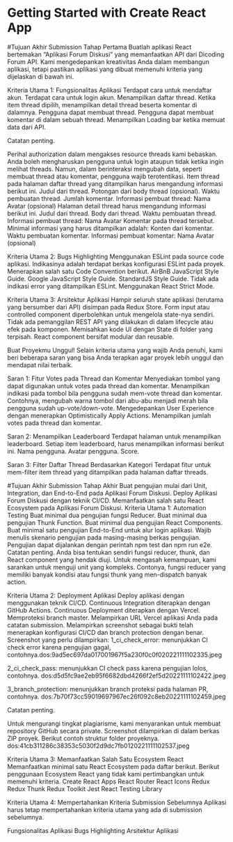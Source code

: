 # Getting Started with Create React App

#Tujuan Akhir Submission Tahap Pertama
Buatlah aplikasi React bertemakan “Aplikasi Forum Diskusi” yang memanfaatkan API dari Dicoding Forum API. Kami mengedepankan kreativitas Anda dalam membangun aplikasi, tetapi pastikan aplikasi yang dibuat memenuhi kriteria yang dijelaskan di bawah ini.


Kriteria Utama 1: Fungsionalitas Aplikasi
Terdapat cara untuk mendaftar akun.
Terdapat cara untuk login akun.
Menampilkan daftar thread.
Ketika item thread dipilih, menampilkan detail thread beserta komentar di dalamnya.
Pengguna dapat membuat thread.
Pengguna dapat membuat komentar di dalam sebuah thread.
Menampilkan Loading bar ketika memuat data dari API.

Catatan penting.

Perihal authorization dalam mengakses resource threads kami bebaskan. Anda boleh mengharuskan pengguna untuk login ataupun tidak ketika ingin melihat threads. Namun, dalam berinteraksi mengubah data, seperti membuat thread atau komentar, pengguna wajib terotentikasi.
Item thread pada halaman daftar thread yang ditampilkan harus mengandung informasi berikut ini.
Judul dari thread.
Potongan dari body thread (opsional).
Waktu pembuatan thread.
Jumlah komentar.
Informasi pembuat thread:
Nama
Avatar (opsional)
Halaman detail thread harus mengandung informasi berikut ini.
Judul dari thread.
Body dari thread.
Waktu pembuatan thread.
Informasi pembuat thread:
Nama
Avatar
Komentar pada thread tersebut. Minimal informasi yang harus ditampilkan adalah:
Konten dari komentar.
Waktu pembuatan komentar.
Informasi pembuat komentar:
Nama
Avatar (opsional)


Kriteria Utama 2: Bugs Highlighting
Menggunakan ESLint pada source code aplikasi. Indikasinya adalah terdapat berkas konfigurasi ESLint pada proyek.
Menerapkan salah satu Code Convention berikut.
AirBnB JavaScript Style Guide.
Google JavaScript Style Guide.
StandardJS Style Guide.
Tidak ada indikasi error yang ditampilkan ESLint.
Menggunakan React Strict Mode.


Kriteria Utama 3: Arsitektur Aplikasi
Hampir seluruh state aplikasi (terutama yang bersumber dari API) disimpan pada Redux Store. Form input atau controlled component diperbolehkan untuk mengelola state-nya sendiri.
Tidak ada pemanggilan REST API yang dilakukan di dalam lifecycle atau efek pada komponen.
Memisahkan kode UI dengan State di folder yang terpisah.
React component bersifat modular dan reusable.


Buat Proyekmu Unggul!
Selain kriteria utama yang wajib Anda penuhi, kami beri beberapa saran yang bisa Anda terapkan agar proyek lebih unggul dan mendapat nilai terbaik.

Saran 1: Fitur Votes pada Thread dan Komentar
Menyediakan tombol yang dapat digunakan untuk votes pada thread dan komentar.
Menampilkan indikasi pada tombol bila pengguna sudah mem-vote thread dan komentar. Contohnya, mengubah warna tombol dari abu-abu menjadi merah bila pengguna sudah up-vote/down-vote.
Mengedepankan User Experience dengan menerapkan Optimistically Apply Actions.
Menampilkan jumlah votes pada thread dan komentar.

Saran 2: Menampilkan Leaderboard
Terdapat halaman untuk menampilkan leaderboard.
Setiap item leaderboard, harus menampilkan informasi berikut ini.
Nama pengguna.
Avatar pengguna.
Score.

Saran 3: Filter Daftar Thread Berdasarkan Kategori
Terdapat fitur untuk mem-filter item thread yang ditampilkan pada halaman daftar threads.

#Tujuan Akhir Submission Tahap Akhir
Buat pengujian mulai dari Unit, Integration, dan End-to-End pada Aplikasi Forum Diskusi.
Deploy Aplikasi Forum Diskusi dengan teknik CI/CD.
Memanfaatkan salah satu React Ecosystem pada Aplikasi Forum Diskusi.
Kriteria Utama 1: Automation Testing
Buat minimal dua pengujian fungsi Reducer.
Buat minimal dua pengujian Thunk Function.
Buat minimal dua pengujian React Components.
Buat minimal satu pengujian End-to-End untuk alur login aplikasi.
Wajib menulis skenario pengujian pada masing-masing berkas pengujian.
Pengujian dapat dijalankan dengan perintah npm test dan npm run e2e.
Catatan penting.
Anda bisa tentukan sendiri fungsi reducer, thunk, dan React component yang hendak diuji. Untuk mengasah kemampuan, kami sarankan untuk menguji unit yang kompleks. Contonya, fungsi reducer yang memiliki banyak kondisi atau fungsi thunk yang men-dispatch banyak action.


Kriteria Utama 2: Deployment Aplikasi
Deploy aplikasi dengan menggunakan teknik CI/CD.
Continuous Integration diterapkan dengan GitHub Actions.
Continuous Deployment diterapkan dengan Vercel.
Memproteksi branch master.
Melampirkan URL Vercel aplikasi Anda pada catatan submission.
Melampirkan screenshot sebagai bukti telah menerapkan konfigurasi CI/CD dan branch protection dengan benar. Screenshot yang perlu dilampirkan:
1_ci_check_error: menunjukkan CI check error karena pengujian gagal, contohnya.dos:9ad5ec697da017001967f5a230f0c0f020221111102335.jpeg

2_ci_check_pass: menunjukkan CI check pass karena pengujian lolos, contohnya.
dos:d5d5fc9ae2eb95f6682dbd4266f2ef5d20221111102422.jpeg

3_branch_protection: menunjukkan branch proteksi pada halaman PR, contohnya.
dos:7b70f73cc59019697967ec26f092c8eb20221111102459.jpeg


Catatan penting.

Untuk mengurangi tingkat plagiarisme, kami menyarankan untuk membuat repository GitHub secara private.
Screenshot dilampirkan di dalam berkas ZIP proyek. Berikut contoh struktur folder proyeknya.
dos:41cb311286c38353c5030f2d9dc7fb0120221111102537.jpeg


Kriteria Utama 3: Memanfaatkan Salah Satu Ecosystem React
Memanfaatkan minimal satu React Ecosystem pada daftar berikut.
Berikut penggunaan Ecosystem React yang tidak kami pertimbangkan untuk memenuhi kriteria.
Create React Apps
React Router
React Icons
Redux
Redux Thunk
Redux Toolkit
Jest
React Testing Library


Kriteria Utama 4: Mempertahankan Kriteria Submission Sebelumnya
Aplikasi harus tetap mempertahankan kriteria utama yang ada di submission sebelumnya.

Fungsionalitas Aplikasi
Bugs Highlighting
Arsitektur Aplikasi
